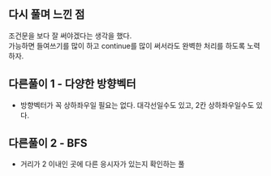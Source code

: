 ## 다시 풀며 느낀 점
조건문을 보다 잘 써야겠다는 생각을 했다.  
가능하면 들여쓰기를 많이 하고 continue를 많이 써서라도 완벽한 처리를 하도록 노력하자.

## 다른풀이 1 - 다양한 방향벡터
- 방향벡터가 꼭 상하좌우일 필요는 없다. 대각선일수도 있고, 2칸 상하좌우일수도 있다.

## 다른풀이 2 - BFS
- 거리가 2 이내인 곳에 다른 응시자가 있는지 확인하는 풀
